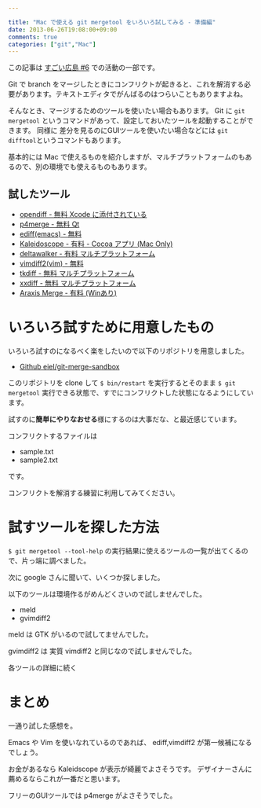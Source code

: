 ```yaml
---

title: "Mac で使える git mergetool をいろいろ試してみる - 準備編"
date: 2013-06-26T19:08:00+09:00
comments: true
categories: ["git","Mac"]
---
```


この記事は [すごい広島 #6](http://great-h.github.io/events/event-006.html) での活動の一部です。

Git で branch をマージしたときにコンフリクトが起きると、これを解消する必要があります。テキストエディタでがんばるのはつらいこともありますよね。

そんなとき、マージするためのツールを使いたい場合もあります。
Git に `git mergetool` というコマンドがあって、設定しておいたツールを起動することができます。
同様に 差分を見るのにGUIツールを使いたい場合などには `git difftool`というコマンドもあります。

基本的には Mac で使えるものを紹介しますが、マルチプラットフォームのもあるので、別の環境でも使えるものもあります。

## 試したツール

* [opendiff - 無料 Xcode に添付されている](/blog/2013/06/26/git-mergetool-opendiff/)
* [p4merge - 無料 Qt](/blog/2013/06/29/git-mergetool-p4merge/)
* [ediff(emacs) - 無料](/blog/2013/06/29/git-mergetool-ediff/)
* [Kaleidoscope - 有料 - Cocoa アプリ (Mac Only)](/blog/2013/06/29/git-mergetool-kaleidoscope/)
* [deltawalker - 有料 マルチプラットフォーム](/blog/2013/07/03/git-mergetool-deltawalker/)
* [vimdiff2(vim) - 無料](/blog/2013/07/03/git-mergetool-vimdiff2/)
* [tkdiff - 無料 マルチプラットフォーム](/blog/2013/07/03/git-mergetool-tkdiff/)
* [xxdiff - 無料 マルチプラットフォーム](/blog/2013/07/03/git-mergetool-xxdiff/)
* [Araxis Merge - 有料 (Winあり)](/blog/2013/07/10/git-mergetool-araxis/)

# いろいろ試すために用意したもの

いろいろ試すのになるべく楽をしたいので以下のリポジトリを用意しました。

* [Github eiel/git-merge-sandbox](https://github.com/eiel/git-merge-sandbox)

このリポジトリを clone して `$ bin/restart` を実行するとそのまま `$ git mergetool` 実行できる状態で、すでにコンフリクトした状態になるようにしています。

試すのに**簡単にやりなおせる**様にするのは大事だな、と最近感じています。

コンフリクトするファイルは

* sample.txt
* sample2.txt

です。

コンフリクトを解消する練習に利用してみてください。

# 試すツールを探した方法

`$ git mergetool --tool-help` の実行結果に使えるツールの一覧が出てくるので、片っ端に調べました。

次に google さんに聞いて、いくつか探しました。

以下のツールは環境作るがめんどくさいので試しませんでした。

* meld
* gvimdiff2

meld は GTK がいるので試してませんでした。

gvimdiff2 は 実質 vimdiff2 と同じなので試しませんでした。

各ツールの詳細に続く

# まとめ

一通り試した感想を。

Emacs や Vim を使いなれているのであれば、 ediff,vimdiff2 が第一候補になるでしょう。

お金があるなら Kaleidscope が表示が綺麗でよさそうです。
デザイナーさんに薦めるならこれが一番だと思います。

フリーのGUIツールでは p4merge がよさそうでした。
